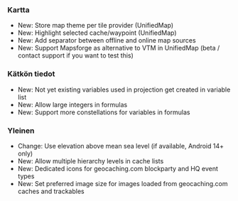### Kartta
- New: Store map theme per tile provider (UnifiedMap)
- New: Highlight selected cache/waypoint (UnifiedMap)
- New: Add separator between offline and online map sources
- New: Support Mapsforge as alternative to VTM in UnifiedMap (beta / contact support if you want to test this)

### Kätkön tiedot
- New: Not yet existing variables used in projection get created in variable list
- New: Allow large integers in formulas
- New: Support more constellations for variables in formulas

### Yleinen
- Change: Use elevation above mean sea level (if available, Android 14+ only)
- New: Allow multiple hierarchy levels in cache lists
- New: Dedicated icons for geocaching.com blockparty and HQ event types
- New: Set preferred image size for images loaded from geocaching.com caches and trackables
